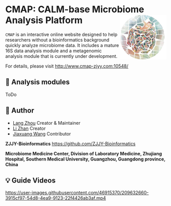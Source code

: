 <!-- README.md is generated from README.Rmd. Please edit that file -->

# CMAP: CALM-base Microbiome Analysis Platform <img src="www/logo1.png" height="140" align="right" />

`CMAP` is an interactive online website designed to help researchers
without a bioinformatics background quickly analyze microbiome data. It
includes a mature 16S data analysis module and a metagenomic analysis
module that is currently under development.

For details, please visit <http://www.cmap-zjyy.com:10548/>

## :hammer: Analysis modules

ToDo

## :runner: Author

-   [Lang Zhou](https://github.com/nyzhoulang) Creator & Maintainer
-   [Li Zhan](https://github.com/SMUZhanLi) Creator
-   [Jiaxuang Wang](https://github.com/wangjiaxuan666) Contributor

**ZJJY-Bioinformatics** <https://github.com/ZJJY-Bioinformatics>

**Microbiome Medicine Center, Division of Laboratory Medicine, Zhujiang
Hospital, Southern Medical University, Guangzhou, Guangdong province,
China**

## :bulb: Guide Videos

<https://user-images.githubusercontent.com/46915370/209632660-3915cf97-54d8-4ea9-9123-22f4426ab3af.mp4>

